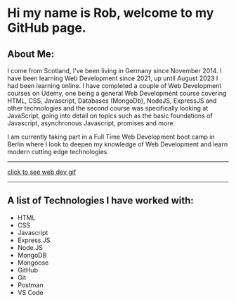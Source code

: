 # Hi my name is Rob, welcome to my GitHub page. 

## About Me:

I come from Scotland, I've been living in Germany since November 2014. I have been learning Web Development since 2021, up until August 2023 I had been learning online. I have completed a couple of Web Development courses on Udemy, one being a general Web Development course covering HTML, CSS, Javascript, Databases (MongoDb), NodeJS, ExpressJS and other technologies and the second course was specifically looking at JavaScript, going into detail on topics such as the basic foundations of Javascript, asynchronous Javascript, promises and more.

I am currently taking part in a Full Time Web Development boot camp in Berlin where I look to deepen my knowledge of Web Development and learn modern cutting edge technologies.

---

[click to see web dev gif](https://cdn.dribbble.com/users/1233499/screenshots/3850691/web-development.gif)

---

## A list of Technologies I have worked with:

- HTML
- CSS
- Javascript
- Express.JS
- Node.JS
- MongoDB
- Mongoose
- GitHub
- Git
- Postman
- VS Code
